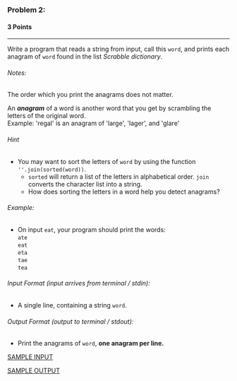 ### Problem 2:
#### 3 Points

---
Write a program that reads a string from input, call this <code>word</code>, and prints each anagram of <code>word</code> found in the list *Scrabble dictionary*.

###### Notes:

The order which you print the anagrams does not matter.

An ***anagram*** of a word is another word that you get by scrambling the letters of the original word.<br>
Example: 'regal' is an anagram of 'large', 'lager', and 'glare'

###### Hint
-  You may want to sort the letters of <code>word</code> by using the function <code>''.join(sorted(word))</code>.
	- <code>sorted</code> will return a list of the letters in alphabetical order. <code>join</code> converts the character list into a string.
	- How does sorting the letters in a word help you detect anagrams?


###### Example:
- On input <code>eat</code>, your program should print the words:<br><code>ate</code><br><code>eat</code><br><code>eta</code><br><code>tae</code><br><code>tea</code>

###### Input Format (input arrives from terminal / stdin):

- A single line, containing a string <code>word</code>.
###### Output Format (output to terminal / stdout):

- Print the anagrams of <code>word</code>, **one anagram per line.**


[SAMPLE INPUT](input.txt)

[SAMPLE OUTPUT](output.txt)
